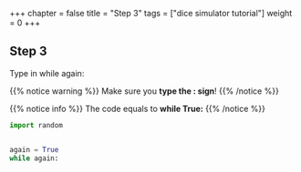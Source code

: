 +++
chapter = false
title = "Step 3"
tags = ["dice simulator tutorial"]
weight = 0
+++

## Step 3

Type in while again:

{{% notice warning %}}
Make sure you **type the : sign**!
{{% /notice %}}


{{% notice info %}}
The code equals to **while True:**
{{% /notice %}}


```python
import random


again = True
while again:
```
